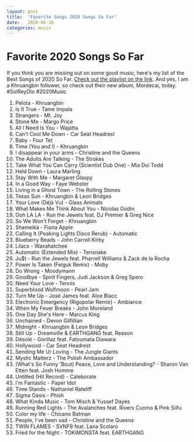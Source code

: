 ```yaml
---
layout: post
title:  "Favorite Songs 2020 Songs So Far"
date:   2020-06-26
categories: music
---
```

# Favorite 2020 Songs So Far
If you think you are missing out on some good music, here's my list of the Best Songs of 2020 So Far. [Check out the playlist on the link](https://www.youtube.com/playlist?list=PLWGRuwrJRK2nw16FIhUuwtF2FG0AtS8Bc). And yes, I am a Khruangbin follower, so check out their new album, Mordecai, today. #SolReyDIo #2020Music

1. Pelota - Khruangbin
2. Is It True - Tame Impala
3. Strangers - Mt. Joy
4. Stone Me - Margo Price
5. All I Need Is You - Wajatta
6. Can't Cool Me Down - Car Seat Headrest
7. Baby - Four Tet
8. Time (You and I) - Khruangbin
9. I disappear in your arms - Christine and the Queens
10. The Adults Are Talking - The Strokes
11. Take What You Can Carry (Scientist Dub One) - Mia Doi Todd
12. Held Down - Laura Marling
13. Stay With Me - Margaret Glaspy
14. In a Good Way - Faye Webster
15. Living in a Ghost Town - The Rolling Stones
16. Texas Sun - Khruangbin & Leon Bridges
17. Your Love (Déjà Vu) - Glass Animals
18. What Makes Me Think About You - Nicolas Godin
19. Ooh LA LA - Run the Jewels feat. DJ Premier & Greg Nice
20. So We Won't Forget - Khruangbin
21. Shameika - Fiona Apple
22. Calling It (Peaking Lights Disco Rerub) - Automatic
23. Blueberry Beads - John Carroll Kirby
24. Lilacs - Waxahatchee
25. Automatic (Extended Mix) - Tensnake
26. Ju$t - Run the Jewels feat. Pharrell Williams & Zack de la Rocha
27. Power Is Taken (Felguk Remix) - Moby
28. Do Wrong - Moodymann
29. Goodbye - Spirit Fingers, Judi Jackson & Greg Spero
30. Need Your Love - Tennis
31. Superblood Wolfmoon - Pearl Jam
32. Turn Me Up - José James feat. Aloe Blacc
33. Electronic Emergency (Rigopolar Remix) - Ambiance
34. When My Fever Breaks - John Moreland
35. One Day She's Here - Marcus King
36. Unchained - Devon Gilfillian
37. Midnight - Khruangbin & Leon Bridges
38. Still Up - Dreamville & EARTHGANG feat. Reason
39. Désolé - Gorillaz feat. Fatoumata Diawara
40. Hollywood - Car Seat Headrest
41. Sending Me Ur Loving - The Jungle Giants
42. Mystic Matterz - The Polish Ambassador
43. (What's So Funny 'Bout) Peace, Love and Understanding? - Sharon Van Etten feat. Josh Homme
44. Untitled (Hit Record) - Caleborate
45. I'm Fantastic - Paper Idol
46. Time Stands - Nathaniel Rateliff
47. Sigma Oasis - Phish
48. What Kinda Music - Tom Misch & Yussef Dayes
49. Running Red Lights - The Avalanches feat. Rivers Cuomo & Pink Siifu
50. Color my life - Chicano Batman
51. People, I've been sad - Christine and the Queens
52. TWIN FLAMES - SVNF8 feat. Lana Scolaro
53. Fried for the Night - TOKiMONSTA feat. EARTHGANG
